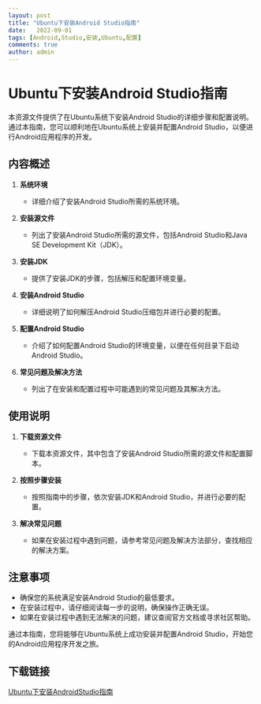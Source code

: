 ```yaml
---
layout: post
title: "Ubuntu下安装Android Studio指南"
date:   2022-09-01
tags: [Android,Studio,安装,Ubuntu,配置]
comments: true
author: admin
---
```

# Ubuntu下安装Android Studio指南

本资源文件提供了在Ubuntu系统下安装Android Studio的详细步骤和配置说明。通过本指南，您可以顺利地在Ubuntu系统上安装并配置Android Studio，以便进行Android应用程序的开发。

## 内容概述

1. **系统环境**
   - 详细介绍了安装Android Studio所需的系统环境。

2. **安装源文件**
   - 列出了安装Android Studio所需的源文件，包括Android Studio和Java SE Development Kit（JDK）。

3. **安装JDK**
   - 提供了安装JDK的步骤，包括解压和配置环境变量。

4. **安装Android Studio**
   - 详细说明了如何解压Android Studio压缩包并进行必要的配置。

5. **配置Android Studio**
   - 介绍了如何配置Android Studio的环境变量，以便在任何目录下启动Android Studio。

6. **常见问题及解决方法**
   - 列出了在安装和配置过程中可能遇到的常见问题及其解决方法。

## 使用说明

1. **下载资源文件**
   - 下载本资源文件，其中包含了安装Android Studio所需的源文件和配置脚本。

2. **按照步骤安装**
   - 按照指南中的步骤，依次安装JDK和Android Studio，并进行必要的配置。

3. **解决常见问题**
   - 如果在安装过程中遇到问题，请参考常见问题及解决方法部分，查找相应的解决方案。

## 注意事项

- 确保您的系统满足安装Android Studio的最低要求。
- 在安装过程中，请仔细阅读每一步的说明，确保操作正确无误。
- 如果在安装过程中遇到无法解决的问题，建议查阅官方文档或寻求社区帮助。

通过本指南，您将能够在Ubuntu系统上成功安装并配置Android Studio，开始您的Android应用程序开发之旅。

## 下载链接

[Ubuntu下安装AndroidStudio指南](https://pan.quark.cn/s/623c3c324928)